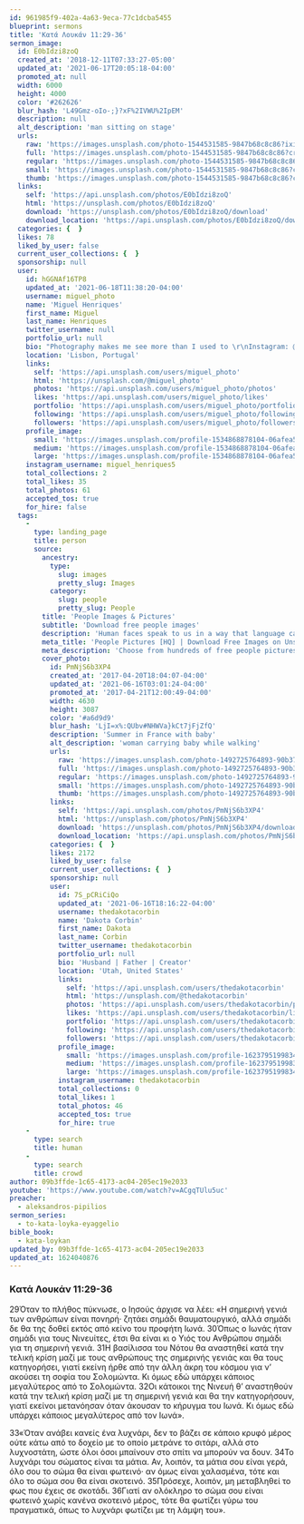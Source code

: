 ```yaml
---
id: 961985f9-402a-4a63-9eca-77c1dcba5455
blueprint: sermons
title: 'Κατά Λουκάν 11:29-36'
sermon_image:
  id: E0bIdzi8zoQ
  created_at: '2018-12-11T07:33:27-05:00'
  updated_at: '2021-06-17T20:05:18-04:00'
  promoted_at: null
  width: 6000
  height: 4000
  color: '#262626'
  blur_hash: 'L49Gmz-oIo-;}?xF%2IVWU%2IpEM'
  description: null
  alt_description: 'man sitting on stage'
  urls:
    raw: 'https://images.unsplash.com/photo-1544531585-9847b68c8c86?ixid=MnwxNjM3NDl8MHwxfHNlYXJjaHw2OHx8Y3Jvd2R8ZW58MHx8fHwxNjI0MDQwODY0&ixlib=rb-1.2.1'
    full: 'https://images.unsplash.com/photo-1544531585-9847b68c8c86?crop=entropy&cs=srgb&fm=jpg&ixid=MnwxNjM3NDl8MHwxfHNlYXJjaHw2OHx8Y3Jvd2R8ZW58MHx8fHwxNjI0MDQwODY0&ixlib=rb-1.2.1&q=85'
    regular: 'https://images.unsplash.com/photo-1544531585-9847b68c8c86?crop=entropy&cs=tinysrgb&fit=max&fm=jpg&ixid=MnwxNjM3NDl8MHwxfHNlYXJjaHw2OHx8Y3Jvd2R8ZW58MHx8fHwxNjI0MDQwODY0&ixlib=rb-1.2.1&q=80&w=1080'
    small: 'https://images.unsplash.com/photo-1544531585-9847b68c8c86?crop=entropy&cs=tinysrgb&fit=max&fm=jpg&ixid=MnwxNjM3NDl8MHwxfHNlYXJjaHw2OHx8Y3Jvd2R8ZW58MHx8fHwxNjI0MDQwODY0&ixlib=rb-1.2.1&q=80&w=400'
    thumb: 'https://images.unsplash.com/photo-1544531585-9847b68c8c86?crop=entropy&cs=tinysrgb&fit=max&fm=jpg&ixid=MnwxNjM3NDl8MHwxfHNlYXJjaHw2OHx8Y3Jvd2R8ZW58MHx8fHwxNjI0MDQwODY0&ixlib=rb-1.2.1&q=80&w=200'
  links:
    self: 'https://api.unsplash.com/photos/E0bIdzi8zoQ'
    html: 'https://unsplash.com/photos/E0bIdzi8zoQ'
    download: 'https://unsplash.com/photos/E0bIdzi8zoQ/download'
    download_location: 'https://api.unsplash.com/photos/E0bIdzi8zoQ/download?ixid=MnwxNjM3NDl8MHwxfHNlYXJjaHw2OHx8Y3Jvd2R8ZW58MHx8fHwxNjI0MDQwODY0'
  categories: {  }
  likes: 78
  liked_by_user: false
  current_user_collections: {  }
  sponsorship: null
  user:
    id: hGGNAf16TP8
    updated_at: '2021-06-18T11:38:20-04:00'
    username: miguel_photo
    name: 'Miguel Henriques'
    first_name: Miguel
    last_name: Henriques
    twitter_username: null
    portfolio_url: null
    bio: "Photography makes me see more than I used to \r\nInstagram: @miguel_henriques5"
    location: 'Lisbon, Portugal'
    links:
      self: 'https://api.unsplash.com/users/miguel_photo'
      html: 'https://unsplash.com/@miguel_photo'
      photos: 'https://api.unsplash.com/users/miguel_photo/photos'
      likes: 'https://api.unsplash.com/users/miguel_photo/likes'
      portfolio: 'https://api.unsplash.com/users/miguel_photo/portfolio'
      following: 'https://api.unsplash.com/users/miguel_photo/following'
      followers: 'https://api.unsplash.com/users/miguel_photo/followers'
    profile_image:
      small: 'https://images.unsplash.com/profile-1534868878104-06afea5ee600?ixlib=rb-1.2.1&q=80&fm=jpg&crop=faces&cs=tinysrgb&fit=crop&h=32&w=32'
      medium: 'https://images.unsplash.com/profile-1534868878104-06afea5ee600?ixlib=rb-1.2.1&q=80&fm=jpg&crop=faces&cs=tinysrgb&fit=crop&h=64&w=64'
      large: 'https://images.unsplash.com/profile-1534868878104-06afea5ee600?ixlib=rb-1.2.1&q=80&fm=jpg&crop=faces&cs=tinysrgb&fit=crop&h=128&w=128'
    instagram_username: miguel_henriques5
    total_collections: 2
    total_likes: 35
    total_photos: 61
    accepted_tos: true
    for_hire: false
  tags:
    -
      type: landing_page
      title: person
      source:
        ancestry:
          type:
            slug: images
            pretty_slug: Images
          category:
            slug: people
            pretty_slug: People
        title: 'People Images & Pictures'
        subtitle: 'Download free people images'
        description: 'Human faces speak to us in a way that language cannot. Everyone recognize a smile, a frown, tears. Unsplash has the finest selection of people images on the web: high-def and curated for quality. Family, friends, men, women, Unsplash has photos for all.'
        meta_title: 'People Pictures [HQ] | Download Free Images on Unsplash'
        meta_description: 'Choose from hundreds of free people pictures. Download HD people photos for free on Unsplash.'
        cover_photo:
          id: PmNjS6b3XP4
          created_at: '2017-04-20T18:04:07-04:00'
          updated_at: '2021-06-16T03:01:24-04:00'
          promoted_at: '2017-04-21T12:00:49-04:00'
          width: 4630
          height: 3087
          color: '#a6d9d9'
          blur_hash: 'LjI=x%:QUbv#NHWVa}kCt7jFjZfQ'
          description: 'Summer in France with baby'
          alt_description: 'woman carrying baby while walking'
          urls:
            raw: 'https://images.unsplash.com/photo-1492725764893-90b379c2b6e7?ixlib=rb-1.2.1'
            full: 'https://images.unsplash.com/photo-1492725764893-90b379c2b6e7?ixlib=rb-1.2.1&q=85&fm=jpg&crop=entropy&cs=srgb'
            regular: 'https://images.unsplash.com/photo-1492725764893-90b379c2b6e7?ixlib=rb-1.2.1&q=80&fm=jpg&crop=entropy&cs=tinysrgb&w=1080&fit=max'
            small: 'https://images.unsplash.com/photo-1492725764893-90b379c2b6e7?ixlib=rb-1.2.1&q=80&fm=jpg&crop=entropy&cs=tinysrgb&w=400&fit=max'
            thumb: 'https://images.unsplash.com/photo-1492725764893-90b379c2b6e7?ixlib=rb-1.2.1&q=80&fm=jpg&crop=entropy&cs=tinysrgb&w=200&fit=max'
          links:
            self: 'https://api.unsplash.com/photos/PmNjS6b3XP4'
            html: 'https://unsplash.com/photos/PmNjS6b3XP4'
            download: 'https://unsplash.com/photos/PmNjS6b3XP4/download'
            download_location: 'https://api.unsplash.com/photos/PmNjS6b3XP4/download'
          categories: {  }
          likes: 2172
          liked_by_user: false
          current_user_collections: {  }
          sponsorship: null
          user:
            id: 7S_pCRiCiQo
            updated_at: '2021-06-16T18:16:22-04:00'
            username: thedakotacorbin
            name: 'Dakota Corbin'
            first_name: Dakota
            last_name: Corbin
            twitter_username: thedakotacorbin
            portfolio_url: null
            bio: 'Husband | Father | Creator'
            location: 'Utah, United States'
            links:
              self: 'https://api.unsplash.com/users/thedakotacorbin'
              html: 'https://unsplash.com/@thedakotacorbin'
              photos: 'https://api.unsplash.com/users/thedakotacorbin/photos'
              likes: 'https://api.unsplash.com/users/thedakotacorbin/likes'
              portfolio: 'https://api.unsplash.com/users/thedakotacorbin/portfolio'
              following: 'https://api.unsplash.com/users/thedakotacorbin/following'
              followers: 'https://api.unsplash.com/users/thedakotacorbin/followers'
            profile_image:
              small: 'https://images.unsplash.com/profile-1623795199834-f8109281554dimage?ixlib=rb-1.2.1&q=80&fm=jpg&crop=faces&cs=tinysrgb&fit=crop&h=32&w=32'
              medium: 'https://images.unsplash.com/profile-1623795199834-f8109281554dimage?ixlib=rb-1.2.1&q=80&fm=jpg&crop=faces&cs=tinysrgb&fit=crop&h=64&w=64'
              large: 'https://images.unsplash.com/profile-1623795199834-f8109281554dimage?ixlib=rb-1.2.1&q=80&fm=jpg&crop=faces&cs=tinysrgb&fit=crop&h=128&w=128'
            instagram_username: thedakotacorbin
            total_collections: 0
            total_likes: 1
            total_photos: 46
            accepted_tos: true
            for_hire: true
    -
      type: search
      title: human
    -
      type: search
      title: crowd
author: 09b3ffde-1c65-4173-ac04-205ec19e2033
youtube: 'https://www.youtube.com/watch?v=ACgqTUlu5uc'
preacher:
  - aleksandros-pipilios
sermon_series:
  - to-kata-loyka-eyaggelio
bible_book:
  - kata-loykan
updated_by: 09b3ffde-1c65-4173-ac04-205ec19e2033
updated_at: 1624040876
---
```

### Κατά Λουκάν 11:29-36

29Όταν το πλήθος πύκνωσε, ο Ιησούς άρχισε να λέει: «Η σημερινή γενιά των ανθρώπων είναι πονηρή· ζητάει σημάδι θαυματουργικό, αλλά σημάδι δε θα της δοθεί εκτός από κείνο του προφήτη Ιωνά. 30Όπως ο Ιωνάς ήταν σημάδι για τους Νινευίτες, έτσι θα είναι κι ο Υιός του Ανθρώπου σημάδι για τη σημερινή γενιά. 31Η βασίλισσα του Νότου θα αναστηθεί κατά την τελική κρίση μαζί με τους ανθρώπους της σημερινής γενιάς και θα τους κατηγορήσει, γιατί εκείνη ήρθε από την άλλη άκρη του κόσμου για ν’ ακούσει τη σοφία του Σολομώντα. Κι όμως εδώ υπάρχει κάποιος μεγαλύτερος από το Σολομώντα. 32Οι κάτοικοι της Νινευή θ’ αναστηθούν κατά την τελική κρίση μαζί με τη σημερινή γενιά και θα την κατηγορήσουν, γιατί εκείνοι μετανόησαν όταν άκουσαν το κήρυγμα του Ιωνά. Κι όμως εδώ υπάρχει κάποιος μεγαλύτερος από τον Ιωνά».

33«Όταν ανάβει κανείς ένα λυχνάρι, δεν το βάζει σε κάποιο κρυφό μέρος ούτε κάτω από το δοχείο με το οποίο μετράνε το σιτάρι, αλλά στο λυχνοστάτη, ώστε όλοι όσοι μπαίνουν στο σπίτι να μπορούν να δουν. 34Το λυχνάρι του σώματος είναι τα μάτια. Αν, λοιπόν, τα μάτια σου είναι γερά, όλο σου το σώμα θα είναι φωτεινό· αν όμως είναι χαλασμένα, τότε και όλο το σώμα σου θα είναι σκοτεινό. 35Πρόσεχε, λοιπόν, μη μεταβληθεί το φως που έχεις σε σκοτάδι. 36Γιατί αν ολόκληρο το σώμα σου είναι φωτεινό χωρίς κανένα σκοτεινό μέρος, τότε θα φωτίζει γύρω του πραγματικά, όπως το λυχνάρι φωτίζει με τη λάμψη του».
